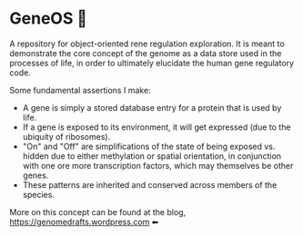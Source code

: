 # GeneOS 🧬
A repository for object-oriented rene regulation exploration. It is meant to demonstrate the core concept of the genome as a data store used in the processes of life, in order to ultimately elucidate the human gene regulatory code.

Some fundamental assertions I make:
* A gene is simply a stored database entry for a protein that is used by life.
* If a gene is exposed to its environment, it will get expressed (due to the ubiquity of ribosomes).
* "On" and "Off" are simplifications of the state of being exposed vs. hidden due to either methylation or spatial orientation, in conjunction with one ore more transcription factors, which may themselves be other genes.
* These patterns are inherited and conserved across members of the species.

More on this concept can be found at the blog, https://genomedrafts.wordpress.com ⬅
